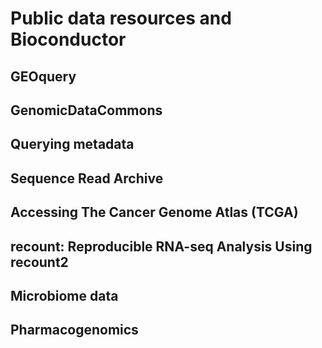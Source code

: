 # Public data resources and Bioconductor
## GEOquery
## GenomicDataCommons
## Querying metadata
## Sequence Read Archive
## Accessing The Cancer Genome Atlas (TCGA)
## recount: Reproducible RNA-seq Analysis Using recount2
## Microbiome data
## Pharmacogenomics
